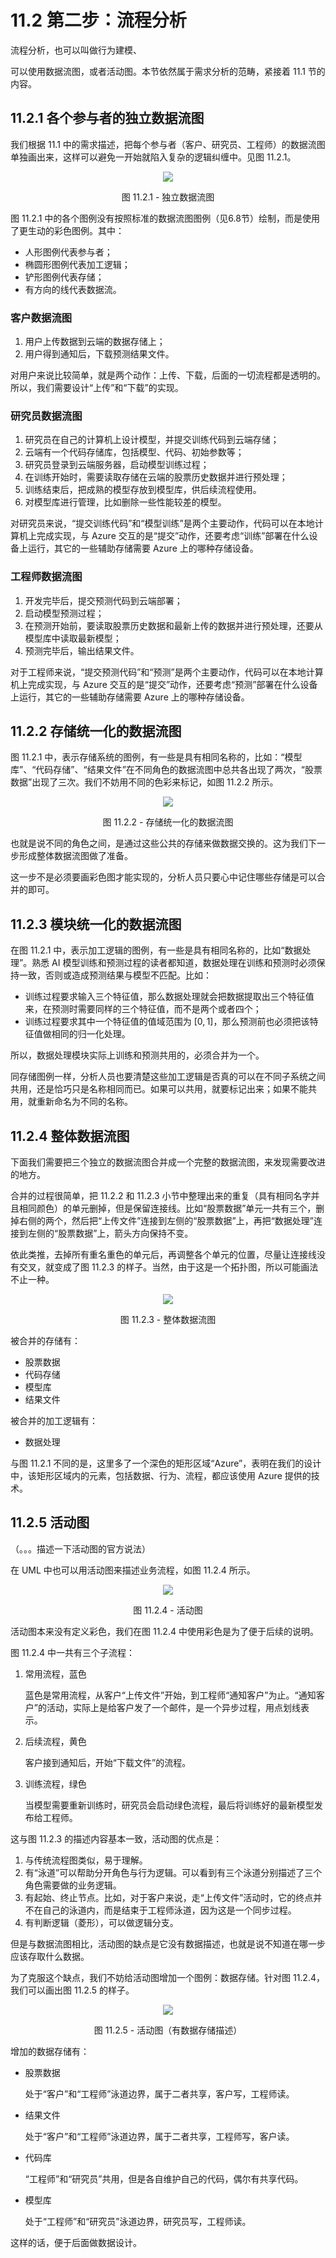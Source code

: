 # 11.2 第二步：流程分析

流程分析，也可以叫做行为建模、

可以使用数据流图，或者活动图。本节依然属于需求分析的范畴，紧接着 11.1 节的内容。


## 11.2.1 各个参与者的独立数据流图

我们根据 11.1 中的需求描述，把每个参与者（客户、研究员、工程师）的数据流图单独画出来，这样可以避免一开始就陷入复杂的逻辑纠缠中。见图 11.2.1。

<div align="center">
<img src="Images/Slide6.JPG"/>

图 11.2.1 - 独立数据流图
</div>

图 11.2.1 中的各个图例没有按照标准的数据流图图例（见6.8节）绘制，而是使用了更生动的彩色图例。其中：

- 人形图例代表参与者；
- 椭圆形图例代表加工逻辑；
- 铲形图例代表存储；
- 有方向的线代表数据流。

### 客户数据流图

1. 用户上传数据到云端的数据存储上；
2. 用户得到通知后，下载预测结果文件。

对用户来说比较简单，就是两个动作：上传、下载，后面的一切流程都是透明的。所以，我们需要设计“上传”和“下载”的实现。

### 研究员数据流图

1. 研究员在自己的计算机上设计模型，并提交训练代码到云端存储；
2. 云端有一个代码存储库，包括模型、代码、初始参数等；
3. 研究员登录到云端服务器，启动模型训练过程；
4. 在训练开始时，需要读取存储在云端的股票历史数据并进行预处理；
5. 训练结束后，把成熟的模型存放到模型库，供后续流程使用。
6. 对模型库进行管理，比如删除一些性能较差的模型。

对研究员来说，“提交训练代码”和“模型训练”是两个主要动作，代码可以在本地计算机上完成实现，与 Azure 交互的是“提交”动作，还要考虑“训练”部署在什么设备上运行，其它的一些辅助存储需要 Azure 上的哪种存储设备。

### 工程师数据流图

1. 开发完毕后，提交预测代码到云端部署；
2. 启动模型预测过程；
3. 在预测开始前，要读取股票历史数据和最新上传的数据并进行预处理，还要从模型库中读取最新模型；
4. 预测完毕后，输出结果文件。

对于工程师来说，“提交预测代码”和“预测”是两个主要动作，代码可以在本地计算机上完成实现，与 Azure 交互的是“提交”动作，还要考虑“预测”部署在什么设备上运行，其它的一些辅助存储需要 Azure 上的哪种存储设备。

## 11.2.2 存储统一化的数据流图

图 11.2.1 中，表示存储系统的图例，有一些是具有相同名称的，比如：“模型库”、“代码存储”、“结果文件”在不同角色的数据流图中总共各出现了两次，“股票数据”出现了三次。我们不妨用不同的色彩来标记，如图 11.2.2 所示。

<div align="center">
<img src="Images/Slide7.JPG"/>

图 11.2.2 - 存储统一化的数据流图
</div>

也就是说不同的角色之间，是通过这些公共的存储来做数据交换的。这为我们下一步形成整体数据流图做了准备。

这一步不是必须要画彩色图才能实现的，分析人员只要心中记住哪些存储是可以合并的即可。

## 11.2.3 模块统一化的数据流图

在图 11.2.1 中，表示加工逻辑的图例，有一些是具有相同名称的，比如“数据处理”。熟悉 AI 模型训练和预测过程的读者都知道，数据处理在训练和预测时必须保持一致，否则或造成预测结果与模型不匹配。比如：
- 训练过程要求输入三个特征值，那么数据处理就会把数据提取出三个特征值来，在预测时需要同样的三个特征值，而不是两个或者四个；
- 训练过程要求其中一个特征值的值域范围为 $[0,1]$，那么预测前也必须把该特征值做相同的归一化处理。

所以，数据处理模块实际上训练和预测共用的，必须合并为一个。

同存储图例一样，分析人员也要清楚这些加工逻辑是否真的可以在不同子系统之间共用，还是恰巧只是名称相同而已。如果可以共用，就要标记出来；如果不能共用，就重新命名为不同的名称。

## 11.2.4 整体数据流图

下面我们需要把三个独立的数据流图合并成一个完整的数据流图，来发现需要改进的地方。

合并的过程很简单，把 11.2.2 和 11.2.3 小节中整理出来的重复（具有相同名字并且相同颜色）的单元删掉，但是保留连接线。比如“股票数据”单元一共有三个，删掉右侧的两个，然后把“上传文件”连接到左侧的“股票数据”上，再把“数据处理”连接到左侧的“股票数据”上，箭头方向保持不变。

依此类推，去掉所有重名重色的单元后，再调整各个单元的位置，尽量让连接线没有交叉，就变成了图 11.2.3 的样子。当然，由于这是一个拓扑图，所以可能画法不止一种。

<div align="center">
<img src="Images/Slide8.JPG"/>

图 11.2.3 - 整体数据流图
</div>

被合并的存储有：
- 股票数据
- 代码存储
- 模型库
- 结果文件

被合并的加工逻辑有：
- 数据处理

与图 11.2.1 不同的是，这里多了一个深色的矩形区域“Azure”，表明在我们的设计中，该矩形区域内的元素，包括数据、行为、流程，都应该使用 Azure 提供的技术。

## 11.2.5 活动图

（。。。描述一下活动图的官方说法）

在 UML 中也可以用活动图来描述业务流程，如图 11.2.4 所示。

<div align="center">
<img src="Images/Slide9.JPG"/>

图 11.2.4 - 活动图
</div>

活动图本来没有定义彩色，我们在图 11.2.4 中使用彩色是为了便于后续的说明。

图 11.2.4 中一共有三个子流程：

1. 常用流程，蓝色
  
   蓝色是常用流程，从客户“上传文件”开始，到工程师“通知客户”为止。“通知客户”的活动，实际上是给客户发了一个邮件，是一个异步过程，用点划线表示。

2. 后续流程，黄色

   客户接到通知后，开始“下载文件”的流程。

3. 训练流程，绿色

   当模型需要重新训练时，研究员会启动绿色流程，最后将训练好的最新模型发布给工程师。

这与图 11.2.3 的描述内容基本一致，活动图的优点是：
1. 与传统流程图类似，易于理解。
2. 有“泳道”可以帮助分开角色与行为逻辑。可以看到有三个泳道分别描述了三个角色需要做的业务逻辑。
3. 有起始、终止节点。比如，对于客户来说，走“上传文件”活动时，它的终点并不在自己的泳道内，而是结束于工程师泳道，因为这是一个同步过程。
4. 有判断逻辑（菱形），可以做逻辑分支。

但是与数据流图相比，活动图的缺点是它没有数据描述，也就是说不知道在哪一步应该存取什么数据。

为了克服这个缺点，我们不妨给活动图增加一个图例：数据存储。针对图 11.2.4，我们可以画出图 11.2.5 的样子。

<div align="center">
<img src="Images/Slide10.JPG"/>

图 11.2.5 - 活动图（有数据存储描述）
</div>

增加的数据存储有：
- 股票数据
  
  处于“客户”和“工程师”泳道边界，属于二者共享，客户写，工程师读。

- 结果文件
  
  处于“客户”和“工程师”泳道边界，属于二者共享，工程师写，客户读。

- 代码库
  
  “工程师”和“研究员”共用，但是各自维护自己的代码，偶尔有共享代码。

- 模型库

  处于“工程师”和“研究员”泳道边界，研究员写，工程师读。

这样的话，便于后面做数据设计。
